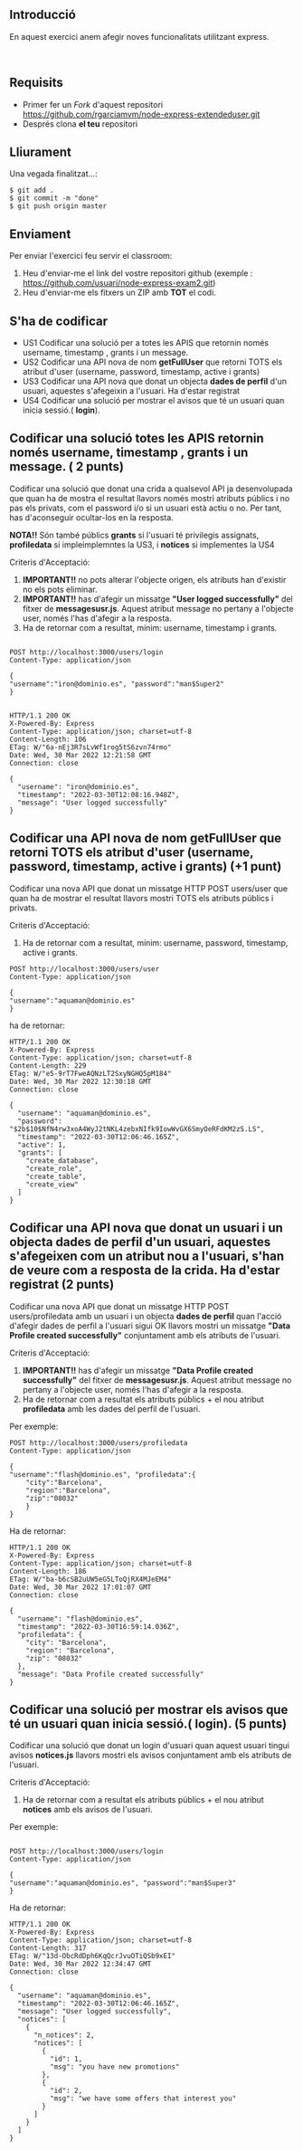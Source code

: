 ## Introducció

En aquest exercici anem afegir noves funcionalitats utilitzant express.

<br>

## Requisits

- Primer fer un _Fork_ d'aquest repositori https://github.com/rgarciamvm/node-express-extendeduser.git
- Després clona __el teu__ repositori

## Lliurament

Una vegada finalitzat...:

```shell
$ git add .
$ git commit -m "done"
$ git push origin master
```
## Enviament

Per enviar l'exercici feu servir el classroom:

1. Heu d'enviar-me el link del vostre repositori github (exemple : https://github.com/usuari/node-express-exam2.git)
2. Heu d'enviar-me els fitxers un ZIP amb **TOT** el codi.

## S'ha de codificar

- US1 Codificar una solució per a totes les APIS que retornin només username, timestamp , grants i un message.
- US2 Codificar una API nova de nom **getFullUser** que retorni TOTS els atribut d'user (username, password, timestamp, active i grants)
- US3 Codificar una API nova que donat un objecta **dades de perfil** d'un usuari, aquestes s'afegeixin a l'usuari. Ha d'estar registrat
- US4 Codificar una solució per mostrar el avisos que té un usuari quan inicia sessió.( **login**).


## Codificar una solució totes les APIS retornin només username, timestamp , grants i un message. ( 2 punts)

 Codificar una solució que donat una crida a qualsevol API ja desenvolupada que quan ha de mostra el resultat llavors només mostri atributs públics i no pas els privats, com el password i/o si un usuari està actiu o no. Per tant, has d'aconseguir ocultar-los en la resposta.

**NOTA!!** Són també públics **grants** si l'usuari té privilegis assignats, **profiledata** si impleimplemntes la US3,  i **notices** si implementes la US4

Criteris d'Acceptació:

1. **IMPORTANT!!** no pots alterar l'objecte origen, els atributs han d'existir no els pots eliminar.
2. **IMPORTANT!!** has d'afegir un missatge **"User logged successfully"** del fitxer de **messagesusr.js**. Aquest atribut message no pertany a l'objecte user, només l'has d'afegir a la resposta.
3. Ha de retornar com a resultat, mínim: username, timestamp i grants.

```

POST http://localhost:3000/users/login
Content-Type: application/json

{
"username":"iron@dominio.es", "password":"man$Super2"
}


HTTP/1.1 200 OK
X-Powered-By: Express
Content-Type: application/json; charset=utf-8
Content-Length: 106
ETag: W/"6a-nEj3R7sLvWf1rog5tS6zvn74rmo"
Date: Wed, 30 Mar 2022 12:21:58 GMT
Connection: close

{
  "username": "iron@dominio.es",
  "timestamp": "2022-03-30T12:08:16.948Z",
  "message": "User logged successfully"
}

``` 

## Codificar una API nova de nom **getFullUser** que retorni TOTS els atribut d'user (username, password, timestamp, active i grants) (+1 punt)

Codificar una nova API que donat un missatge HTTP POST users/user que quan ha de mostrar el resultat llavors mostri TOTS els atributs públics i privats.

Criteris d'Acceptació:

1. Ha de retornar com a resultat, mínim: username, password, timestamp, active i grants.


```
POST http://localhost:3000/users/user
Content-Type: application/json

{
"username":"aquaman@dominio.es"
}
```

ha de retornar:

```
HTTP/1.1 200 OK
X-Powered-By: Express
Content-Type: application/json; charset=utf-8
Content-Length: 229
ETag: W/"e5-9rT7FweAQNzLT2SxyNGHQ5pM184"
Date: Wed, 30 Mar 2022 12:30:18 GMT
Connection: close

{
  "username": "aquaman@dominio.es",
  "password": "$2b$10$NfN4rw3xoA4WyJ2tNKL4zebxNIfk9IowWvGX6SmyOeRFdKM2zS.LS",
  "timestamp": "2022-03-30T12:06:46.165Z",
  "active": 1,
  "grants": [
    "create_database",
    "create_role",
    "create_table",
    "create_view"
  ]
}
```
##  Codificar una API nova que donat un usuari i un objecta **dades de perfil** d'un usuari, aquestes s'afegeixen com un atribut nou a l'usuari, s'han de veure com a resposta de la crida. Ha d'estar registrat (2 punts)

Codificar una nova API que donat un missatge HTTP POST users/profiledata amb un usuari i un objecta **dades de perfil** quan l'acció d'afegir dades de perfil a l'usuari sigui OK llavors mostri un missatge **"Data Profile created successfully"** conjuntament amb els atributs de l'usuari.

Criteris d'Acceptació:

1. **IMPORTANT!!** has d'afegir un missatge **"Data Profile created successfully"** del fitxer de **messagesusr.js**. Aquest atribut message no pertany a l'objecte user, només l'has d'afegir a la resposta.
2.  Ha de retornar com a resultat els atributs públics + el nou atribut **profiledata**  amb les dades del perfil de l'usuari. 

Per exemple: 

```
POST http://localhost:3000/users/profiledata
Content-Type: application/json

{
"username":"flash@dominio.es", "profiledata":{
    "city":"Barcelona",
    "region":"Barcelona",
    "zip":"08032"
    }
}

```

Ha de retornar:

```
HTTP/1.1 200 OK
X-Powered-By: Express
Content-Type: application/json; charset=utf-8
Content-Length: 186
ETag: W/"ba-b6cSB2uUW5eG5LToQjRX4MJeEM4"
Date: Wed, 30 Mar 2022 17:01:07 GMT
Connection: close

{
  "username": "flash@dominio.es",
  "timestamp": "2022-03-30T16:59:14.036Z",
  "profiledata": {
    "city": "Barcelona",
    "region": "Barcelona",
    "zip": "08032"
  },
  "message": "Data Profile created successfully"
}

```



## Codificar una solució per mostrar els avisos que té un usuari quan inicia sessió.( **login**). (5 punts)

Codificar una solució que donat un login d'usuari quan aquest usuari tingui avisos **notices.js** llavors mostri els avisos conjuntament amb els atributs de l'usuari.

Criteris d'Acceptació:

1.  Ha de retornar com a resultat els atributs públics + el nou atribut **notices**  amb els avisos de l'usuari.

Per exemple: 

```

POST http://localhost:3000/users/login
Content-Type: application/json

{
"username":"aquaman@dominio.es", "password":"man$Super3"
}

```

Ha de retornar:

```
HTTP/1.1 200 OK
X-Powered-By: Express
Content-Type: application/json; charset=utf-8
Content-Length: 317
ETag: W/"13d-ObcRdDph6KqQcrJvuOTiQSb9xEI"
Date: Wed, 30 Mar 2022 12:34:47 GMT
Connection: close

{
  "username": "aquaman@dominio.es",
  "timestamp": "2022-03-30T12:06:46.165Z",
  "message": "User logged successfully",
  "notices": [
    {
      "n_notices": 2,
      "notices": [
        {
          "id": 1,
          "msg": "you have new promotions"
        },
        {
          "id": 2,
          "msg": "we have some offers that interest you"
        }
      ]
    }
  ]
}
```
